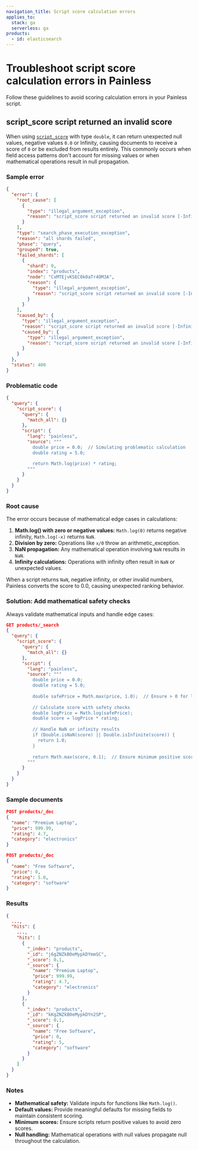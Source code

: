 ```yaml
---
navigation_title: Script score calculation errors
applies_to:
  stack: ga
  serverless: ga
products:
  - id: elasticsearch
---
```


# Troubleshoot script score calculation errors in Painless

Follow these guidelines to avoid scoring calculation errors in your Painless script.

## script\_score script returned an invalid score

When using [`script_score`](elasticsearch://reference/query-languages/query-dsl/query-dsl-script-score-query.md) with type `double`,
 it can return unexpected null values, negative values `0.0` or Infinity, causing documents to receive a score of `0` or be excluded from results entirely. This commonly occurs when field access patterns don't account for missing values or when mathematical operations result in null propagation.

### Sample error

```json
{
  "error": {
    "root_cause": [
      {
        "type": "illegal_argument_exception",
        "reason": "script_score script returned an invalid score [-Infinity] for doc [0]. Must be a non-negative score!"
      }
    ],
    "type": "search_phase_execution_exception",
    "reason": "all shards failed",
    "phase": "query",
    "grouped": true,
    "failed_shards": [
      {
        "shard": 0,
        "index": "products",
        "node": "CxMTEjvKSEC0k0aTr4OM3A",
        "reason": {
          "type": "illegal_argument_exception",
          "reason": "script_score script returned an invalid score [-Infinity] for doc [0]. Must be a non-negative score!"
        }
      }
    ],
    "caused_by": {
      "type": "illegal_argument_exception",
      "reason": "script_score script returned an invalid score [-Infinity] for doc [0]. Must be a non-negative score!",
      "caused_by": {
        "type": "illegal_argument_exception",
        "reason": "script_score script returned an invalid score [-Infinity] for doc [0]. Must be a non-negative score!"
      }
    }
  },
  "status": 400
}
```

### Problematic code

```json
{
  "query": {
    "script_score": {
      "query": {
        "match_all": {}
      },
      "script": {
        "lang": "painless",
        "source": """
          double price = 0.0;  // Simulating problematic calculation
          double rating = 5.0;

          return Math.log(price) * rating;
        """
      }
    }
  }
}
```

### Root cause

The error occurs because of mathematical edge cases in calculations:

1. **Math.log() with zero or negative values:** `Math.log(0)` returns negative infinity, `Math.log(-x)` returns `NaN`.  
2. **Division by zero:** Operations like `x/0` throw an arithmetic\_exception.  
3. **NaN propagation:** Any mathematical operation involving `NaN` results in `NaN`.  
4. **Infinity calculations:** Operations with infinity often result in `NaN` or unexpected values.

When a script returns `NaN`, negative infinity, or other invalid numbers, Painless converts the score to 0.0, causing unexpected ranking behavior.

### Solution: Add mathematical safety checks

Always validate mathematical inputs and handle edge cases:

```json
GET products/_search
{
  "query": {
    "script_score": {
      "query": {
        "match_all": {}
      },
      "script": {
        "lang": "painless",
        "source": """
          double price = 0.0;
          double rating = 5.0;
          
          double safePrice = Math.max(price, 1.0);  // Ensure > 0 for log
          
          // Calculate score with safety checks
          double logPrice = Math.log(safePrice);
          double score = logPrice * rating;
          
          // Handle NaN or infinity results
          if (Double.isNaN(score) || Double.isInfinite(score)) {
            return 1.0;
          }
          
          return Math.max(score, 0.1);  // Ensure minimum positive score
        """
      }
    }
  }
}
```

### Sample documents

```json
POST products/_doc
{
  "name": "Premium Laptop",
  "price": 999.99,
  "rating": 4.7,
  "category": "electronics"
}

POST products/_doc
{
  "name": "Free Software",
  "price": 0,
  "rating": 5.0,
  "category": "software"
}
```

### Results

```json
{
  ...,
  "hits": {
    ...,
    "hits": [
      {
        "_index": "products",
        "_id": "j6gZNZkB0eMypkDYmmSC",
        "_score": 0.1,
        "_source": {
          "name": "Premium Laptop",
          "price": 999.99,
          "rating": 4.7,
          "category": "electronics"
        }
      },
      {
        "_index": "products",
        "_id": "kKgZNZkB0eMypkDYn2SP",
        "_score": 0.1,
        "_source": {
          "name": "Free Software",
          "price": 0,
          "rating": 5,
          "category": "software"
        }
      }
    ]
  }
}
```

### Notes

* **Mathematical safety:** Validate inputs for functions like `Math.log()`.  
* **Default values:** Provide meaningful defaults for missing fields to maintain consistent scoring.  
* **Minimum scores:** Ensure scripts return positive values to avoid zero scores.  
* **Null handling:** Mathematical operations with null values propagate null throughout the calculation.

